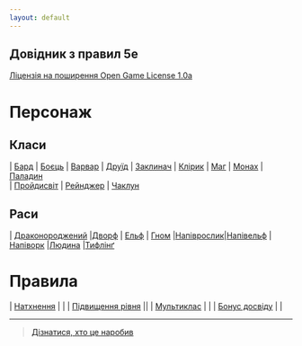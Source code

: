```yaml
---
layout: default
---
```



## Довідник з правил 5e
 [Ліцензія на поширення Open Game License  1.0a ](./license.md) 


# Персонаж
## Класи

| [Бард](./character/classes/bard.md)        | [Боєць](./character/classes/fighter.md)     | [Варвар](./character/classes/barbarian.md) 
| [Друїд](./character/classes/druid.md)      | [Заклинач](./character/classes/sorcerer.md) | [Клірик](./character/classes/cleric.md)
| [Маг](./character/classes/wizard.md)       | [Монах](./character/classes/monk.md)        | [Паладин](./character/classes/paladin.md)  
| [Пройдисвіт](./character/classes/rogue.md) | [Рейнджер](./character/classes/ranger.md)   | [Чаклун](./character/classes/warlock.md) 

## Раси

| [Драконороджений](./character/races/dragonborn.md) |[Дворф](./character/races/dwarf.md)         | [Ельф](./character/races/elf.md) 
| [Гном](./character/races/gnome.md)                 |[Напіврослик](./character/races/halfling.md)|[Напівельф](./character/races/half-elf.md)
|[Напіворк](./character/races/half-orc.md)           |[Людина](./character/races/human.md)        |[Тифлінґ](./character/races/tiefling.md)

# Правила

| [Натхнення](./rules/inspiration.md)                            | |
| [Підвищення рівня](./rules/leveling_up.md)                     ||
| [Мультиклас](./rules/multiclassing.md)                   | |
| [Бонус досвіду](./rules/proficiency_bonus.md)                  | |


- - -
> [Дізнатися, хто це наробив](./credits.md)

